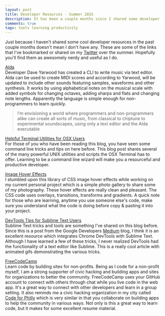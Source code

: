 ```yaml
---
layout: post
title: Developer Resources - Summer 2015
description: It has been a couple months since I shared some developer resources so I made sure to post some extra worthwhile links for this summer's link dump.
comments: true
tags: tools learning productivity
---
```


Just because I haven't shared some cool developer resources in the past couple months doesn't mean I don't have any. These are some of the links that I've bookmarked or shared on my [Twitter](http://www.twitter.com/tonecodes) over the summer. Hopefully you'll find them as awesomely nerdy and useful as I do.

[Alda](http://daveyarwood.github.io/alda/2015/09/05/alda-a-manifesto-and-gentle-introduction/)<br>
Developer Dave Yarwood has created a CLI to write music via text editor. Alda can be used to create MIDI scores and according to Yarwood, will be updated to include other sounds featuring samples, waveforms and other synthesis. It works by using alphabetical notes on the musical scale with added symbols for changing octaves, adding sharps and flats and changing note lengths. Apparently the language is simple enough for non-programmers to learn quickly.

>I’m envisioning a world where programmers and non-programmers alike can create all sorts of music, from classical to chiptune to experimental soundscapes, using only a text editor and the Alda executable

[Helpful Terminal Utilities for OSX Users](http://www.mitchchn.me/2014/os-x-terminal/)<br>
For those of you who have been reading this blog, you have seen some command line tricks and tips on here before. This blog post shares several of the many powerful UNIX utilities and scripts the OSX Terminal has to offer. Learning to be a command line wizard will make you a resourceful and productive developer.

[Image Hover Effects](http://miketricking.github.io/dist/)<br>
I stumbled upon this library of CSS image hover effects while working on my current personal project which is a simple photo gallery to share some of my photography. These hover effects are really clean and pleasant. The CSS code uses overlays, transitions, transforms and gradients. A quick note for those who are learning, anytime you use someone else's code, make sure you understand what the code is doing before copy &amp; pasting it into your project.

[DevTools Tips for Sublime Text Users](https://medium.com/google-developers/devtools-tips-for-sublime-text-users-cdd559ee80f8)<br>
Sublime Text tricks and tools are something I've shared on this blog before. Since this is a post from the Google Developers [Medium](https://medium.com/google-developers) blog, I think it is an excellent resource which integrates Chrome DevTools with Sublime Text. Although I have learned a few of these tricks, I never realized DevTools had the functionality of a text editor like Sublime. This is a really cool article with animated gifs demonstrating the various tricks.

[FreeCodeCamp](http://www.freecodecamp.com/)<br>
Learn code by building sites for non-profits. Being as I code for a non-profit myself, I am a strong supporter of civic hacking and building apps and sites for organizations to better the community. FreeCodeCamp uses your GitHub account to connect with others through chat while you live code in the web app. It's a great way to connect with other developers and learn in a group setting. It also reminds me a civic hacking organization in my city called [Code for Philly](https://codeforphilly.org/) which is very similar in that you collaborate on building apps to help the community in various ways. Not only is this a great way to learn code, but it makes for some excellent resume material.
